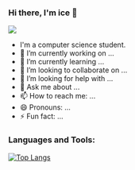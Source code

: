 ### Hi there, I'm ice 👋
![](https://komarev.com/ghpvc/?username=student-ice) 
- I'm a computer science student.
- 🔭 I’m currently working on ...
- 🌱 I’m currently learning ...
- 👯 I’m looking to collaborate on ...
- 🤔 I’m looking for help with ...
- 💬 Ask me about ...
- 📫 How to reach me: ...
- 😄 Pronouns: ...
- ⚡ Fun fact: ...

### Languages and Tools:

[![Top Langs](https://github-readme-stats.vercel.app/api/top-langs/?username=student-ice&layout=compact)](https://github.com/anuraghazra/github-readme-stats)

